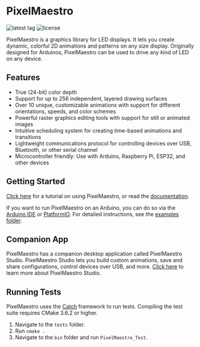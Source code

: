 # PixelMaestro

![latest tag](https://img.shields.io/github/tag/8bitbuddhist/pixelmaestro.svg) ![license](https://img.shields.io/github/license/8bitbuddhist/pixelmaestro.svg)

PixelMaestro is a graphics library for LED displays. It lets you create dynamic, colorful 2D animations and patterns on any size display. Originally designed for Arduinos, PixelMaestro can be used to drive any kind of LED on any device.

## Features

- True (24-bit) color depth
- Support for up to 256 independent, layered drawing surfaces
- Over 10 unique, customizable animations with support for different orientations, speeds, and color schemes
- Powerful raster graphics editing tools with support for still or animated images
- Intuitive scheduling system for creating time-based animations and transitions
- Lightweight communications protocol for controlling devices over USB, Bluetooth, or other serial channel
- Microcontroller friendly: Use with Arduino, Raspberry Pi, ESP32, and other devices

## Getting Started

[Click here](https://8bitbuddhist.github.io/PixelMaestro/Tutorial.html) for a tutorial on using PixelMaestro, or read the [documentation](https://8bitbuddhist.github.io/PixelMaestro/).

If you want to run PixelMaestro on an Arduino, you can do so via the [Arduino IDE](https://www.arduino.cc/en/Main/Software) or [PlatformIO](https://platformio.org/). For detailed instructions, see the [examples folder](examples/arduino).

## Companion App

PixelMaestro has a companion desktop application called PixelMaestro Studio. PixelMaestro Studio lets you build custom animations, save and share configurations, control devices over USB, and more. [Click here](https://github.com/8bitbuddhist/PixelMaestro-Studio) to learn more about PixelMaestro Studio.

## Running Tests

PixelMaestro uses the [Catch](https://github.com/catchorg/Catch2) framework to run tests. Compiling the test suite requires CMake 3.6.2 or higher.

1. Navigate to the `tests` folder.
2. Run `cmake .`
3. Navigate to the `bin` folder and run `PixelMaestro_Test`.
